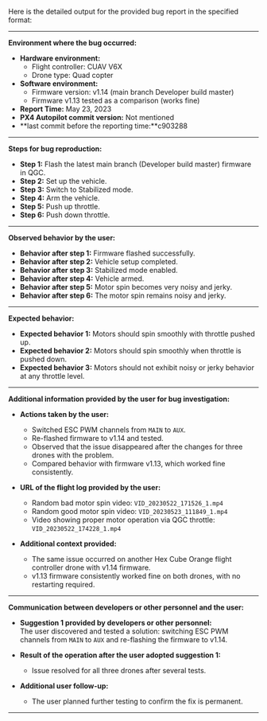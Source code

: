 Here is the detailed output for the provided bug report in the specified format:

---

**Environment where the bug occurred:**

- **Hardware environment:**  
  - Flight controller: CUAV V6X  
  - Drone type: Quad copter  
- **Software environment:**  
  - Firmware version: v1.14 (main branch Developer build master)  
  - Firmware v1.13 tested as a comparison (works fine)  
- **Report Time:** May 23, 2023  
- **PX4 Autopilot commit version:** Not mentioned  
- **last commit before the reporting time:**c903288

---

**Steps for bug reproduction:**

- **Step 1:** Flash the latest main branch (Developer build master) firmware in QGC.  
- **Step 2:** Set up the vehicle.  
- **Step 3:** Switch to Stabilized mode.  
- **Step 4:** Arm the vehicle.  
- **Step 5:** Push up throttle.  
- **Step 6:** Push down throttle.  

---

**Observed behavior by the user:**

- **Behavior after step 1:** Firmware flashed successfully.  
- **Behavior after step 2:** Vehicle setup completed.  
- **Behavior after step 3:** Stabilized mode enabled.  
- **Behavior after step 4:** Vehicle armed.  
- **Behavior after step 5:** Motor spin becomes very noisy and jerky.  
- **Behavior after step 6:** The motor spin remains noisy and jerky.  

---

**Expected behavior:**

- **Expected behavior 1:** Motors should spin smoothly with throttle pushed up.  
- **Expected behavior 2:** Motors should spin smoothly when throttle is pushed down.  
- **Expected behavior 3:** Motors should not exhibit noisy or jerky behavior at any throttle level.  

---

**Additional information provided by the user for bug investigation:**

- **Actions taken by the user:**  
  - Switched ESC PWM channels from `MAIN` to `AUX`.  
  - Re-flashed firmware to v1.14 and tested.  
  - Observed that the issue disappeared after the changes for three drones with the problem.  
  - Compared behavior with firmware v1.13, which worked fine consistently.  

- **URL of the flight log provided by the user:**  
  - Random bad motor spin video: `VID_20230522_171526_1.mp4`  
  - Random good motor spin video: `VID_20230523_111849_1.mp4`  
  - Video showing proper motor operation via QGC throttle: `VID_20230522_174228_1.mp4`  

- **Additional context provided:**  
  - The same issue occurred on another Hex Cube Orange flight controller drone with v1.14 firmware.  
  - v1.13 firmware consistently worked fine on both drones, with no restarting required.  

---

**Communication between developers or other personnel and the user:**

- **Suggestion 1 provided by developers or other personnel:**  
  The user discovered and tested a solution: switching ESC PWM channels from `MAIN` to `AUX` and re-flashing the firmware to v1.14.  

- **Result of the operation after the user adopted suggestion 1:**  
  - Issue resolved for all three drones after several tests.  

- **Additional user follow-up:**  
  - The user planned further testing to confirm the fix is permanent.  

---
